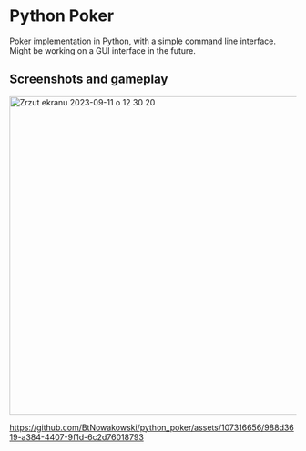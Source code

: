 # Python Poker

Poker implementation in Python, with a simple command line interface.
Might be working on a GUI interface in the future.  

## Screenshots and gameplay
<img width="560" alt="Zrzut ekranu 2023-09-11 o 12 30 20" src="https://github.com/BtNowakowski/python_poker/assets/107316656/ba275396-e64c-4fa2-82c8-42b82d63fe79">


https://github.com/BtNowakowski/python_poker/assets/107316656/988d3619-a384-4407-9f1d-6c2d76018793

